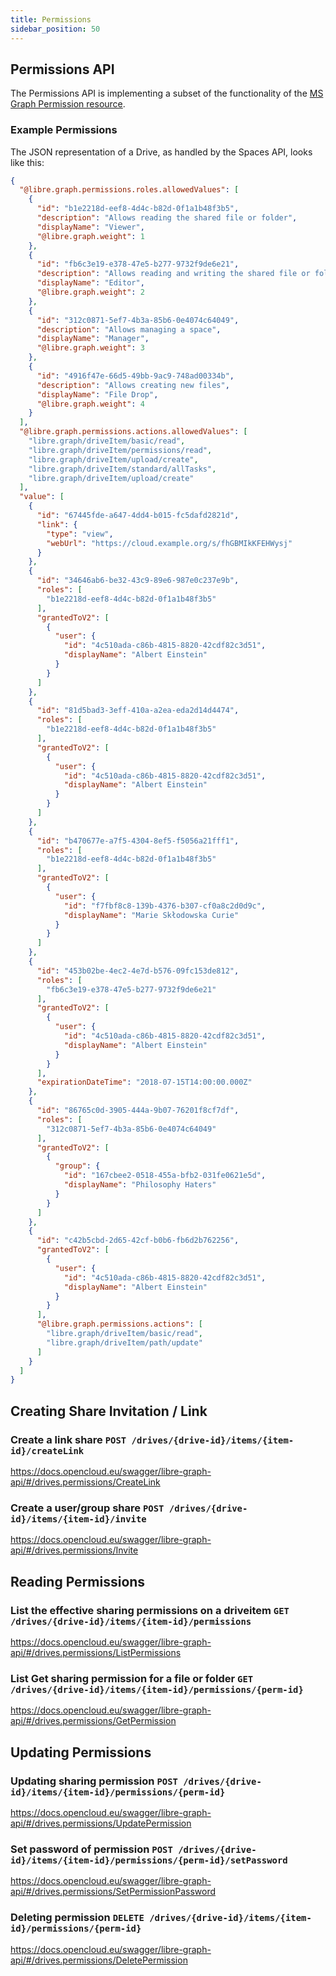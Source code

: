 ```yaml
---
title: Permissions
sidebar_position: 50
---
```


## Permissions API

The Permissions API is implementing a subset of the functionality of the
[MS Graph Permission resource](https://learn.microsoft.com/en-us/graph/api/resources/permission?view=graph-rest-1.0).

### Example Permissions

The JSON representation of a Drive, as handled by the Spaces API, looks like this:

````json
{
  "@libre.graph.permissions.roles.allowedValues": [
    {
      "id": "b1e2218d-eef8-4d4c-b82d-0f1a1b48f3b5",
      "description": "Allows reading the shared file or folder",
      "displayName": "Viewer",
      "@libre.graph.weight": 1
    },
    {
      "id": "fb6c3e19-e378-47e5-b277-9732f9de6e21",
      "description": "Allows reading and writing the shared file or folder",
      "displayName": "Editor",
      "@libre.graph.weight": 2
    },
    {
      "id": "312c0871-5ef7-4b3a-85b6-0e4074c64049",
      "description": "Allows managing a space",
      "displayName": "Manager",
      "@libre.graph.weight": 3
    },
    {
      "id": "4916f47e-66d5-49bb-9ac9-748ad00334b",
      "description": "Allows creating new files",
      "displayName": "File Drop",
      "@libre.graph.weight": 4
    }
  ],
  "@libre.graph.permissions.actions.allowedValues": [
    "libre.graph/driveItem/basic/read",
    "libre.graph/driveItem/permissions/read",
    "libre.graph/driveItem/upload/create",
    "libre.graph/driveItem/standard/allTasks",
    "libre.graph/driveItem/upload/create"
  ],
  "value": [
    {
      "id": "67445fde-a647-4dd4-b015-fc5dafd2821d",
      "link": {
        "type": "view",
        "webUrl": "https://cloud.example.org/s/fhGBMIkKFEHWysj"
      }
    },
    {
      "id": "34646ab6-be32-43c9-89e6-987e0c237e9b",
      "roles": [
        "b1e2218d-eef8-4d4c-b82d-0f1a1b48f3b5"
      ],
      "grantedToV2": [
        {
          "user": {
            "id": "4c510ada-c86b-4815-8820-42cdf82c3d51",
            "displayName": "Albert Einstein"
          }
        }
      ]
    },
    {
      "id": "81d5bad3-3eff-410a-a2ea-eda2d14d4474",
      "roles": [
        "b1e2218d-eef8-4d4c-b82d-0f1a1b48f3b5"
      ],
      "grantedToV2": [
        {
          "user": {
            "id": "4c510ada-c86b-4815-8820-42cdf82c3d51",
            "displayName": "Albert Einstein"
          }
        }
      ]
    },
    {
      "id": "b470677e-a7f5-4304-8ef5-f5056a21fff1",
      "roles": [
        "b1e2218d-eef8-4d4c-b82d-0f1a1b48f3b5"
      ],
      "grantedToV2": [
        {
          "user": {
            "id": "f7fbf8c8-139b-4376-b307-cf0a8c2d0d9c",
            "displayName": "Marie Skłodowska Curie"
          }
        }
      ]
    },
    {
      "id": "453b02be-4ec2-4e7d-b576-09fc153de812",
      "roles": [
        "fb6c3e19-e378-47e5-b277-9732f9de6e21"
      ],
      "grantedToV2": [
        {
          "user": {
            "id": "4c510ada-c86b-4815-8820-42cdf82c3d51",
            "displayName": "Albert Einstein"
          }
        }
      ],
      "expirationDateTime": "2018-07-15T14:00:00.000Z"
    },
    {
      "id": "86765c0d-3905-444a-9b07-76201f8cf7df",
      "roles": [
        "312c0871-5ef7-4b3a-85b6-0e4074c64049"
      ],
      "grantedToV2": [
        {
          "group": {
            "id": "167cbee2-0518-455a-bfb2-031fe0621e5d",
            "displayName": "Philosophy Haters"
          }
        }
      ]
    },
    {
      "id": "c42b5cbd-2d65-42cf-b0b6-fb6d2b762256",
      "grantedToV2": [
        {
          "user": {
            "id": "4c510ada-c86b-4815-8820-42cdf82c3d51",
            "displayName": "Albert Einstein"
          }
        }
      ],
      "@libre.graph.permissions.actions": [
        "libre.graph/driveItem/basic/read",
        "libre.graph/driveItem/path/update"
      ]
    }
  ]
}
````

## Creating Share Invitation / Link

### Create a link share `POST /drives/{drive-id}/items/{item-id}/createLink`

<https://docs.opencloud.eu/swagger/libre-graph-api/#/drives.permissions/CreateLink>

### Create a user/group share `POST /drives/{drive-id}/items/{item-id}/invite`

<https://docs.opencloud.eu/swagger/libre-graph-api/#/drives.permissions/Invite>

## Reading Permissions

### List the effective sharing permissions on a driveitem `GET /drives/{drive-id}/items/{item-id}/permissions`

<https://docs.opencloud.eu/swagger/libre-graph-api/#/drives.permissions/ListPermissions>

### List Get sharing permission for a file or folder `GET /drives/{drive-id}/items/{item-id}/permissions/{perm-id}`

<https://docs.opencloud.eu/swagger/libre-graph-api/#/drives.permissions/GetPermission>

## Updating Permissions

### Updating sharing permission `POST /drives/{drive-id}/items/{item-id}/permissions/{perm-id}`

<https://docs.opencloud.eu/swagger/libre-graph-api/#/drives.permissions/UpdatePermission>

### Set password of permission `POST /drives/{drive-id}/items/{item-id}/permissions/{perm-id}/setPassword`

<https://docs.opencloud.eu/swagger/libre-graph-api/#/drives.permissions/SetPermissionPassword>

### Deleting permission `DELETE /drives/{drive-id}/items/{item-id}/permissions/{perm-id}`

<https://docs.opencloud.eu/swagger/libre-graph-api/#/drives.permissions/DeletePermission>
